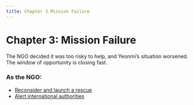 ```yaml
---
title: Chapter 3 Mission Failure
---
```


# Chapter 3: Mission Failure

The NGO decided it was too risky to help, and Yeonmi’s situation worsened. The window of opportunity is closing fast.

### As the NGO:
- [Reconsider and launch a rescue](scenarios/chapter3-desert)
- [Alert international authorities](scenarios/chapter3-escalate)
